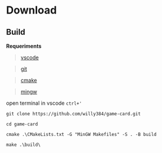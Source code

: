 # **Download**

## **Build**
**Requeriments**
>[vscode](https://code.visualstudio.com)

>[git](https://git-scm.com/downloads)

>[cmake](https://cmake.org)

>[mingw](https://sourceforge.net/projects/mingw/)


open terminal in vscode `ctrl+'`

`git clone https://github.com/willy384/game-card.git`

`cd game-card`

`cmake .\CMakeLists.txt -G "MinGW Makefiles" -S . -B build`

`make .\build\`
